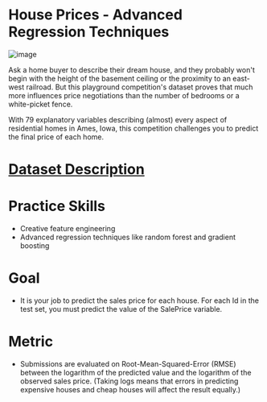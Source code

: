 # House Prices - Advanced Regression Techniques
![image](https://user-images.githubusercontent.com/88128495/218299501-f24a4dbc-24c8-438a-af3a-0ebd316a976b.png)

Ask a home buyer to describe their dream house, and they probably won't begin with the height of the basement ceiling or the proximity to an east-west railroad. But this playground competition's dataset proves that much more influences price negotiations than the number of bedrooms or a white-picket fence.

With 79 explanatory variables describing (almost) every aspect of residential homes in Ames, Iowa, this competition challenges you to predict the final price of each home.
# [Dataset Description](./data/data_description.txt)
# Practice Skills
- Creative feature engineering 
- Advanced regression techniques like random forest and gradient boosting

# Goal 
- It is your job to predict the sales price for each house. For each Id in the test set, you must predict the value of the SalePrice variable. 

# Metric
- Submissions are evaluated on Root-Mean-Squared-Error (RMSE) between the logarithm of the predicted value and the logarithm of the observed sales price. (Taking logs means that errors in predicting expensive houses and cheap houses will affect the result equally.)
